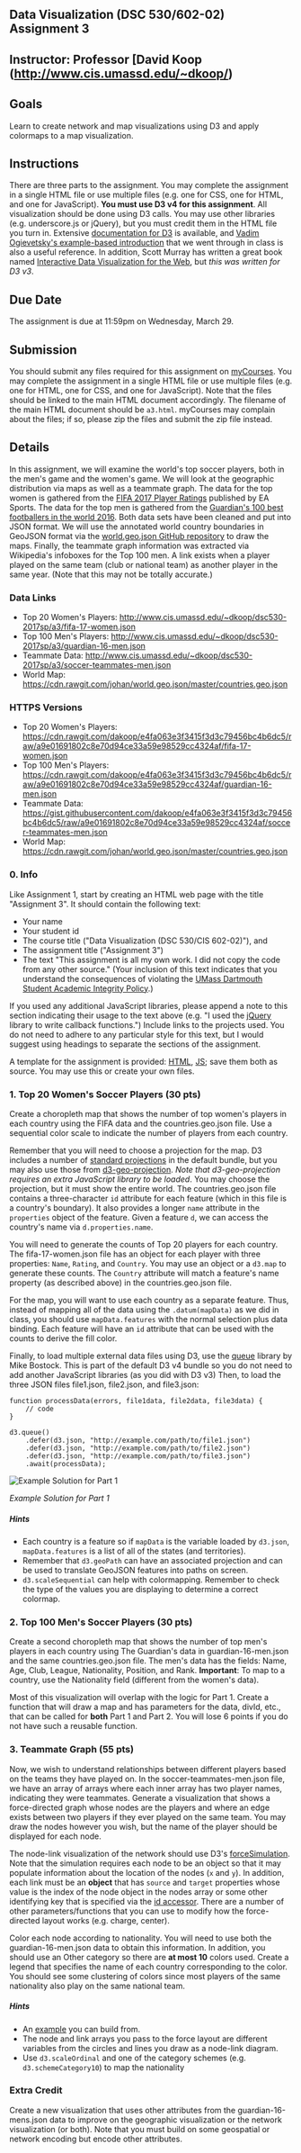 ## Data Visualization (DSC 530/602-02) Assignment 3

## Instructor: Professor [David Koop (http://www.cis.umassd.edu/~dkoop/)

## Goals
Learn to create network and map visualizations using D3 and apply colormaps to a map visualization.

## Instructions
There are three parts to the assignment. You may complete the assignment in a single HTML file or use multiple files (e.g. one for CSS, one for HTML, and one for JavaScript). **You must use D3 v4 for this assignment**. All visualization should be done using D3 calls. You may use other libraries (e.g. underscore.js or jQuery), but you must credit them in the HTML file you turn in. Extensive [documentation for D3](https://github.com/mbostock/d3/wiki) is available, and [Vadim Ogievetsky's example-based introduction](https://dakoop.github.io/IntroD3) that we went through in class is also a useful reference. In addition, Scott Murray has written a great book named [Interactive Data Visualization for the Web](http://chimera.labs.oreilly.com/books/1230000000345), but *this was written for D3 v3*.

## Due Date
The assignment is due at 11:59pm on Wednesday, March 29.

## Submission
You should submit any files required for this assignment on [myCourses](https://webapps.umassd.edu/myumd/bblearn/?crs=myinstitution). You may complete the assignment in a single HTML file or use multiple files (e.g. one for HTML, one for CSS, and one for JavaScript). Note that the files should be linked to the main HTML document accordingly. The filename of the main HTML document should be `a3.html`. myCourses may complain about the files; if so, please zip the files and submit the zip file instead.

## Details
In this assignment, we will examine the world's top soccer players, both in the men's game and the women's game. We will look at the geographic distribution via maps as well as a teammate graph. The data for the top women is gathered from the [FIFA 2017 Player Ratings](https://www.easports.com/fifa/news/2016/fifa-17-player-ratings-top-20-women) published by EA Sports. The data for the top men is gathered from the [Guardian's 100 best footballers in the world 2016](https://www.theguardian.com/football/ng-interactive/2016/dec/20/the-100-best-footballers-in-the-world-2016-interactive). Both data sets have been cleaned and put into JSON format. We will use the annotated world country boundaries in GeoJSON format via the [world.geo.json GitHub repository](https://github.com/johan/world.geo.json) to draw the maps. Finally, the teammate graph information was extracted via Wikipedia's infoboxes for the Top 100 men. A link exists when a player played on the same team (club or national team) as another player in the same year. (Note that this may not be totally accurate.)

### Data Links

- Top 20 Women's Players: http://www.cis.umassd.edu/~dkoop/dsc530-2017sp/a3/fifa-17-women.json
- Top 100 Men's Players: http://www.cis.umassd.edu/~dkoop/dsc530-2017sp/a3/guardian-16-men.json
- Teammate Data: http://www.cis.umassd.edu/~dkoop/dsc530-2017sp/a3/soccer-teammates-men.json
- World Map: https://cdn.rawgit.com/johan/world.geo.json/master/countries.geo.json

### HTTPS Versions

- Top 20 Women's Players: https://cdn.rawgit.com/dakoop/e4fa063e3f3415f3d3c79456bc4b6dc5/raw/a9e01691802c8e70d94ce33a59e98529cc4324af/fifa-17-women.json
- Top 100 Men's Players: https://cdn.rawgit.com/dakoop/e4fa063e3f3415f3d3c79456bc4b6dc5/raw/a9e01691802c8e70d94ce33a59e98529cc4324af/guardian-16-men.json
- Teammate Data: https://gist.githubusercontent.com/dakoop/e4fa063e3f3415f3d3c79456bc4b6dc5/raw/a9e01691802c8e70d94ce33a59e98529cc4324af/soccer-teammates-men.json
- World Map: https://cdn.rawgit.com/johan/world.geo.json/master/countries.geo.json

### 0. Info
Like Assignment 1, start by creating an HTML web page with the title "Assignment 3". It should contain the following text:

- Your name
- Your student id
- The course title ("Data Visualization (DSC 530/CIS 602-02)"), and
- The assignment title ("Assignment 3")
- The text "This assignment is all my own work. I did not copy the code from any other source." (Your inclusion of this text indicates that you understand the consequences of violating the [UMass Dartmouth Student Academic Integrity Policy](http://www.umassd.edu/studentaffairs/studenthandbook/academicregulationsandprocedures/).)

If you used any additional JavaScript libraries, please append a note to this section indicating their usage to the text above (e.g. "I used the [jQuery](http://jquery.com/) library to write callback functions.") Include links to the projects used. You do not need to adhere to any particular style for this text, but I would suggest using headings to separate the sections of the assignment.

A template for the assignment is provided: [HTML](http://www.cis.umassd.edu/~dkoop/dsc530-2017sp/a3/a3.html), [JS](http://www.cis.umassd.edu/~dkoop/dsc530-2017sp/a3/a3.js); save them both as source. You may use this or create your own files.

### 1. Top 20 Women's Soccer Players (30 pts)
Create a choropleth map that shows the number of top women's players in each country using the FIFA data and the countries.geo.json file. Use a sequential color scale to indicate the number of players from each country.

Remember that you will need to choose a projection for the map. D3 includes a number of [standard projections](https://github.com/d3/d3-geo#projections) in the default bundle, but you may also use those from [d3-geo-projection](https://github.com/d3/d3-geo-projection). *Note that d3-geo-projection requires an extra JavaScript library to be loaded*. You may choose the projection, but it must show the entire world. The countries.geo.json file contains a three-character `id` attribute for each feature (which in this file is a country's boundary). It also provides a longer `name` attribute in the `properties` object of the feature. Given a feature `d`, we can access the country's name via `d.properties.name`.

You will need to generate the counts of Top 20 players for each country. The fifa-17-women.json file has an object for each player with three properties: `Name`, `Rating`, and `Country`. You may use an object or a `d3.map` to generate these counts. The `Country` attribute will match a feature's name property (as described above) in the countries.geo.json file.

For the map, you will want to use each country as a separate feature. Thus, instead of mapping all of the data using the `.datum(mapData)` as we did in class, you should use  `mapData.features` with the normal selection plus data binding. Each feature will have an `id` attribute that can be used with the counts to derive the fill color.

Finally, to load multiple external data files using D3, use the [queue](https://github.com/d3/d3-queue) library by Mike Bostock. This is part of the default D3 v4 bundle so you do not need to add another JavaScript libraries (as you did with D3 v3) Then, to load the three JSON files file1.json, file2.json, and file3.json:

    function processData(errors, file1data, file2data, file3data) {
        // code
    }

    d3.queue()
        .defer(d3.json, "http://example.com/path/to/file1.json")
        .defer(d3.json, "http://example.com/path/to/file2.json")
        .defer(d3.json, "http://example.com/path/to/file3.json")
        .await(processData);

![Example Solution for Part 1](http://www.cis.umassd.edu/~dkoop/dsc530-2017sp/a3/solution-part1.png)

*Example Solution for Part 1*

##### Hints

- Each country is a feature so if `mapData` is the variable loaded by `d3.json`, `mapData.features` is a list of all of the states (and territories).
- Remember that `d3.geoPath` can have an associated projection and can be used to translate GeoJSON features into paths on screen.
- `d3.scaleSequential` can help with colormapping. Remember to check the type of the values you are displaying to determine a correct colormap.

### 2. Top 100 Men's Soccer Players (30 pts)
Create a second choropleth map that shows the number of top men's players in each country using The Guardian's data in guardian-16-men.json and the same countries.geo.json file. The men's data has the fields: Name, Age, Club, League, Nationality, Position, and Rank. **Important**: To map to a country, use the Nationality field (different from the women's data).

Most of this visualization will overlap with the logic for Part 1. Create a function that will draw a map and has parameters for the data, divId, etc., that can be called for **both** Part 1 and Part 2. You will lose 6 points if you do not have such a reusable function.

### 3. Teammate Graph (55 pts)
Now, we wish to understand relationships between different players based on the teams they have played on. In the soccer-teammates-men.json file, we have an array of arrays where each inner array has two player names, indicating they were teammates. Generate a visualization that shows a force-directed graph whose nodes are the players and where an edge exists between two players if they ever played on the same team. You may draw the nodes however you wish, but the name of the player should be displayed for each node.

The node-link visualization of the network should use D3's [forceSimulation](https://github.com/d3/d3-force#simulation). Note that the simulation requires each node to be an object so that it may populate information about the location of the nodes (`x` and `y`). In addition, each link must be an **object** that has `source` and `target` properties whose value is the index of the node object in the nodes array or some other identifying key that is specified via the [id accessor](https://github.com/d3/d3-force#link_id). There are a number of other parameters/functions that you can use to modify how the force-directed layout works (e.g. charge, center).

Color each node according to nationality. You will need to use both the guardian-16-men.json data to obtain this information. In addition, you should use an Other category so there are **at most 10** colors used. Create a legend that specifies the name of each country corresponding to the color. You should see some clustering of colors since most players of the same nationality also play on the same national team.

##### Hints

- An [example](https://bl.ocks.org/mbostock/4062045) you can build from.
- The node and link arrays you pass to the force layout are different variables from the circles and lines you draw as a node-link diagram.
- Use `d3.scaleOrdinal` and one of the category schemes (e.g. `d3.schemeCategory10`) to map the nationality

### Extra Credit
Create a new visualization that uses other attributes from the guardian-16-mens.json data to improve on the geographic visualization or the network visualization (or both). Note that you must build on some geospatial or network encoding but encode other attributes.